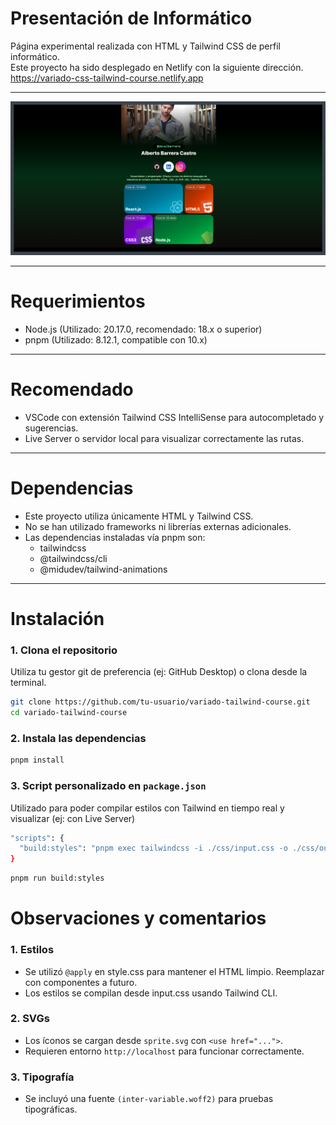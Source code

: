 # Presentación de Informático
Página experimental realizada con HTML y Tailwind CSS de perfil informático. <br>
Este proyecto ha sido desplegado en Netlify con la siguiente dirección. https://variado-css-tailwind-course.netlify.app

<hr>
<img src="preview/miniaturas.jpg">
<hr>

# Requerimientos
- Node.js (Utilizado: 20.17.0, recomendado: 18.x o superior)
- pnpm (Utilizado: 8.12.1, compatible con 10.x)

<hr>

# Recomendado
- VSCode con extensión Tailwind CSS IntelliSense para autocompletado y sugerencias.
- Live Server o servidor local para visualizar correctamente las rutas.

<hr>

# Dependencias
- Este proyecto utiliza únicamente HTML y Tailwind CSS.
- No se han utilizado frameworks ni librerías externas adicionales.
- Las dependencias instaladas vía pnpm son:
  - tailwindcss
  - @tailwindcss/cli
  - @midudev/tailwind-animations

<hr>

# Instalación
### 1. Clona el repositorio
Utiliza tu gestor git de preferencia (ej: GitHub Desktop) o clona desde la terminal.
```bash
git clone https://github.com/tu-usuario/variado-tailwind-course.git
cd variado-tailwind-course
```

### 2. Instala las dependencias
```bash
pnpm install
```

### 3. Script personalizado en `package.json`
Utilizado para poder compilar estilos con Tailwind en tiempo real y visualizar (ej: con Live Server)
```bash
"scripts": {
  "build:styles": "pnpm exec tailwindcss -i ./css/input.css -o ./css/output.css --watch"
}
```
```bash
pnpm run build:styles
```
# Observaciones y comentarios
### 1. Estilos
- Se utilizó `@apply` en style.css para mantener el HTML limpio. Reemplazar con componentes a futuro.<br>
- Los estilos se compilan desde input.css usando Tailwind CLI.

### 2. SVGs
- Los íconos se cargan desde `sprite.svg` con `<use href="...">`.
- Requieren entorno `http://localhost` para funcionar correctamente.

### 3. Tipografía
- Se incluyó una fuente `(inter-variable.woff2)` para pruebas tipográficas.
